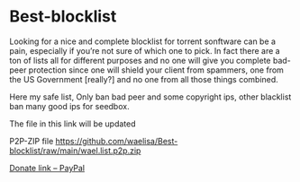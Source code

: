 # Best-blocklist
Looking for a nice and complete blocklist for torrent sonftware can be a pain, especially if you’re not sure of which one to pick. In fact there are a ton of lists all for different purposes and no one will give you complete bad-peer protection since one will shield your client from spammers, one from the US Government [really?] and no one from all those things combined.

Here my safe list, Only ban bad peer and some copyright ips, other blacklist ban many good ips for seedbox.

The file in this link will be updated

P2P-ZIP file https://github.com/waelisa/Best-blocklist/raw/main/wael.list.p2p.zip

[Donate link – PayPal](https://www.paypal.me/WaelIsa)
